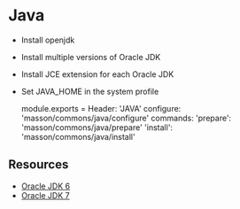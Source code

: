 
# Java

* Install openjdk
* Install multiple versions of Oracle JDK
* Install JCE extension for each Oracle JDK
* Set JAVA_HOME in the system profile

    module.exports =
      Header: 'JAVA'
      configure:
        'masson/commons/java/configure'
      commands:
        'prepare':
          'masson/commons/java/prepare'
        'install':
          'masson/commons/java/install'

## Resources

*   [Oracle JDK 6](http://www.oracle.com/technetwork/java/javasebusiness/downloads/java-archive-downloads-javase6-419409.html#jdk-6u45-oth-JPR)
*   [Oracle JDK 7](http://www.oracle.com/technetwork/java/javase/downloads/jdk7-downloads-1880260.html)
      
